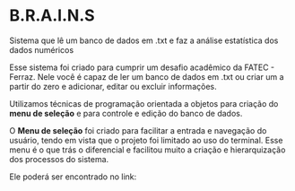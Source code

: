 # B.R.A.I.N.S
Sistema que lê um banco de dados em .txt e faz a análise estatística dos dados numéricos

Esse sistema foi criado para cumprir um desafio acadêmico da FATEC - Ferraz.
Nele você é capaz de ler um banco de dados em .txt ou criar um a partir do zero e adicionar, editar ou excluir informações.

Utilizamos técnicas de programação orientada a objetos para criação do **menu de seleção** e para controle e edição do banco de dados.

O **Menu de seleção** foi criado para facilitar a entrada e navegação do usuário, tendo em vista que o projeto foi limitado ao uso do terminal.
Esse menu é o que trás o diferencial e facilitou muito a criação e hierarquização dos processos do sistema.

Ele poderá ser encontrado no link:
